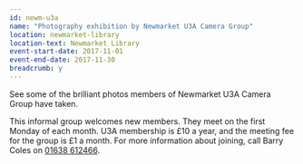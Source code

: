 ```yaml
---
id: newm-u3a
name: "Photography exhibition by Newmarket U3A Camera Group"
location: newmarket-library
location-text: Newmarket Library
event-start-date: 2017-11-01
event-end-date: 2017-11-30
breadcrumb: y
---
```


See some of the brilliant photos members of Newmarket U3A Camera Group have taken.

This informal group welcomes new members. They meet on the first Monday of each month. U3A membership is £10 a year, and the meeting fee for the group is £1 a month. For more information about joining, call Barry Coles on [01638 612466](tel:01637612466).
